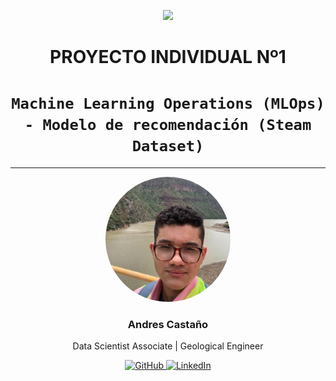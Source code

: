 <p align=center><img src=https://assets.soyhenry.com/logoOG.png><p>

# <h1 align=center> **PROYECTO INDIVIDUAL Nº1** </h1>

# <h1 align=center>**`Machine Learning Operations (MLOps) - Modelo de recomendación (Steam Dataset)`**</h1>



<hr>  
<div align="center">
    <img src="./img/hero.jpg" alt="hero" style="width: 200px; height: auto; border-radius: 50%;">
    <h3> Andres Castaño </h3>
    <p>Data Scientist Associate | Geological Engineer</p>
    <a href="https://github.com/FeRsOmBrA" target="_blank">
        <img alt="GitHub" src="https://img.shields.io/badge/-GitHub-181717?style=for-the-badge&logo=github" />
    </a>
    <a href="https://www.linkedin.com/in/ferney-castano/" target="_blank">
        <img alt="LinkedIn" src="https://img.shields.io/badge/-LinkedIn-0077B5?style=for-the-badge&logo=linkedin" />
    </a>
</div>
